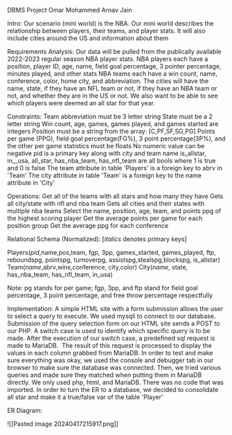 DBMS Project
Omar Mohammed 
Arnav Jain

Intro: 
Our scenario (mini world) is the NBA. Our mini world describes the relationship between players, their teams, and player stats. It will also include cities around the US and information about them

Requirements Analysis:
Our data will be pulled from the publically available 2022-2023 regular season NBA player stats. 
NBA players each have a position, player ID, age, name, field goal percentage, 3 pointer percentage, minutes played, and other stats
NBA teams each have a win count, name, conference, color, home city, and abbreviation. 
The cities will have the name, state, if they have an NFL team or not, if they have an NBA team or not, and whether they are in the US or not.
We also want to be able to see which players were deemed an all star for that year.

Constraints:
Team abbreviation must be 3 letter string 
State must be a 2 letter string
Win count, age, games, games played, and games started are integers
Position must be a string from the array: \[C,PF,SF,SG,PG\]
Points per game (PPG), field goal percentage(FG%), 3 point percentage(3P%), and the other per game statistics must be floats 
No numeric value can be negative 
pid is a primary key along with city and team name
is_allstar, in__usa, all_star, has_nba_team, has_nfl_team are all bools where 1 is true and 0 is false 
The team attribute in table 'Players' is a foreign key to abrv in 'Team'
The city attribute in table 'Team' is a foreign key to the name attribute in 'City'


Operations:
Get all of the teams with all stars and how many they have
Gets all city/state with nfl and nba team
Gets all cities and their states with multiple nba teams
Select the name, position, age, team, and points ppg of the highest scoring player
Get the average points per game for each position group
Get the average ppg for each conference
 
Relational Schema (Normalized):
\[*italics* denotes primary keys\]

Players(*pid*,name,pos,team, fgp, 3pp, games_started, games_played, ftp, reboundspg, pointspg, turnoverpg, assistspg,stealspg,blockspg, is_allstar)
Team(*name*,abrv,wins,conference, city,color)
City(*name*, state, has_nba_team, has_nfl_team, in_usa)


Note: pg stands for per game; fgp, 3pp, and ftp stand for field goal percentage, 3 point percentage, and free throw percentage respectfully


Implementation:
A simple HTML site with a form submission allows the user to select a query to execute. We used mysqli to connect to our database. Submission of the query selection form on our HTML site sends a POST to our PHP. A switch case is used to identify which specific query is to be made. After the execution of our switch case, a predefined sql request is made to MariaDB.  The result of this request is processed to display the values in each column grabbed from MariaDB.
In order to test and make sure everything was okay, we used the console and debugger tab in our browser to make sure the database was connected. Then, we tried various queries and made sure they matched when putting them in MariaDB directly. 
We only used php, html, and MariaDB. There was no code that was imported.
In order to turn the ER to a database, we decided to consolidate all star and make it a true/false var of the table 'Player'

ER Diagram:

![[Pasted image 20240417215917.png]]